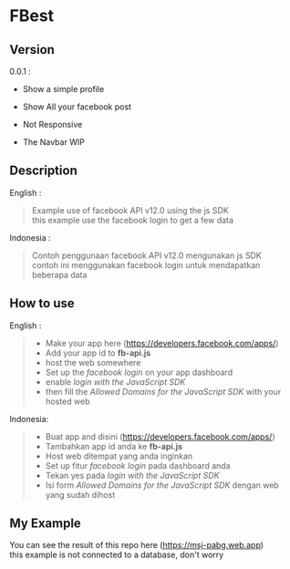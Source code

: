 # FBest


## Version
0.0.1 :
- Show a simple profile
- Show All your facebook post


- Not Responsive
- The Navbar WIP


## Description
English :  
> Example use of facebook API v12.0 using the js SDK  
> this example use the facebook login to get a few data

Indonesia : 
> Contoh penggunaan facebook API v12.0 mengunakan js SDK  
> contoh ini menggunakan facebook login untuk mendapatkan beberapa data


## How to use
English :  
> - Make your app here (https://developers.facebook.com/apps/)
> - Add your app id to **fb-api.js**
> - host the web somewhere
> - Set up the *facebook login* on your app dashboard
> - enable *login with the JavaScript SDK*
> - then fill the *Allowed Domains for the JavaScript SDK* with your hosted web  

Indonesia:  
>- Buat app and disini (https://developers.facebook.com/apps/)
>- Tambahkan app id anda ke **fb-api.js**
>- Host web ditempat yang anda inginkan
>- Set up fitur *facebook login* pada dashboard anda
>- Tekan yes pada *login with the JavaScript SDK*
>- Isi form *Allowed Domains for the JavaScript SDK* dengan web yang sudah dihost


## My Example
You can see the result of this repo here (https://msj-pabg.web.app)  
this example is not connected to a database, don't worry
